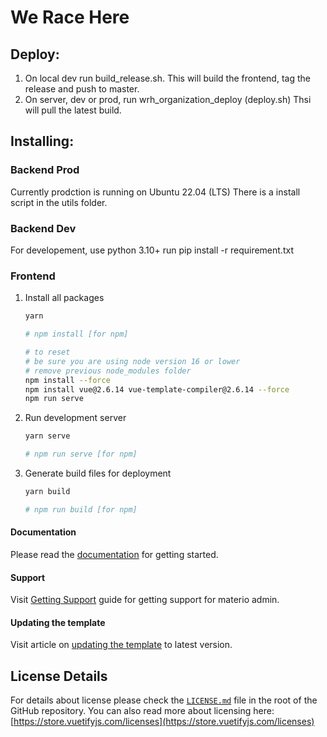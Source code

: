 # We Race Here

## Deploy:
1. On local dev run build_release.sh. This will build the frontend, tag the release and push to master.
2. On server, dev or prod, run wrh_organization_deploy (deploy.sh) Thsi will pull the latest build.

## Installing:

### Backend Prod
Currently prodction is running on Ubuntu 22.04 (LTS)
There is a install script in the utils folder.

### Backend Dev
For developement, use python 3.10+
run pip install -r requirement.txt

### Frontend
1. Install all packages

   ```bash
   yarn

   # npm install [for npm]
   
   # to reset
   # be sure you are using node version 16 or lower
   # remove previous node_modules folder
   npm install --force
   npm install vue@2.6.14 vue-template-compiler@2.6.14 --force
   npm run serve
   ```

2. Run development server

   ```bash
   yarn serve

   # npm run serve [for npm]
   ```

3. Generate build files for deployment

   ```bash
   yarn build

   # npm run build [for npm]
   ```

#### Documentation

Please read the [documentation](https://themeselection.com/demo/materio-vuetify-vuejs-admin-template/documentation) for getting started.

#### Support

Visit [Getting Support](https://themeselection.com/demo/materio-vuetify-vuejs-admin-template/documentation/guide/getting-started/support.html) guide for getting support for materio admin.

#### Updating the template

Visit article on [updating the template](https://themeselection.com/demo/materio-vuetify-vuejs-admin-template/documentation/articles/how-to-update-materio-to-latest-version.html) to latest version.

## License Details

For details about license please check the [`LICENSE.md`](https://github.com/themeselection/materio-vuetify-vuejs-admin-template/blob/main/LICENSE.MD) file in the root of the GitHub repository. You can also read more about licensing here: [https://store.vuetifyjs.com/licenses](https://store.vuetifyjs.com/licenses)


